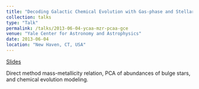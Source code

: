 ```yaml
---
title: "Decoding Galactic Chemical Evolution with Gas-phase and Stellar Abundances"
collection: talks
type: "Talk"
permalink: /talks/2013-06-04-ycaa-mzr-pcaa-gce
venue: "Yale Center for Astronomy and Astrophysics"
date: 2013-06-04
location: "New Haven, CT, USA"
---
```


[Slides](https://bretthandrews.github.io/files/talks/2013-06-04-ycaa-mzr-pcaa-gce.pdf)

Direct method mass-metallicity relation, PCA of abundances of bulge stars, and chemical evolution modeling.
